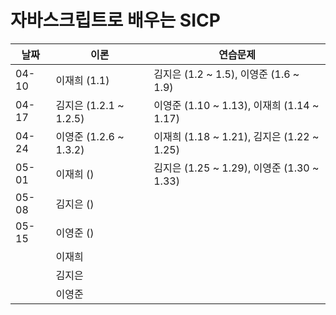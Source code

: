 # 자바스크립트로 배우는 SICP

| 날짜  | 이론                   | 연습문제                                   |
| ----- | ---------------------- | ------------------------------------------ |
| 04-10 | 이재희 (1.1)           | 김지은 (1.2 ~ 1.5), 이영준 (1.6 ~ 1.9)     |
| 04-17 | 김지은 (1.2.1 ~ 1.2.5) | 이영준 (1.10 ~ 1.13), 이재희 (1.14 ~ 1.17) |
| 04-24 | 이영준 (1.2.6 ~ 1.3.2) | 이재희 (1.18 ~ 1.21), 김지은 (1.22 ~ 1.25) |
| 05-01 | 이재희 ()              | 김지은 (1.25 ~ 1.29), 이영준 (1.30 ~ 1.33) |
| 05-08 | 김지은 ()              |                                            |
| 05-15 | 이영준 ()              |                                            |
|       | 이재희                 |                                            |
|       | 김지은                 |                                            |
|       | 이영준                 |                                            |
